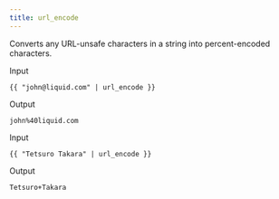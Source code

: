 ```yaml
---
title: url_encode
---
```


Converts any URL-unsafe characters in a string into percent-encoded characters.

Input
```liquid
{{ "john@liquid.com" | url_encode }}
```

Output
```text
john%40liquid.com
```

Input
```liquid
{{ "Tetsuro Takara" | url_encode }}
```

Output
```text
Tetsuro+Takara
```
